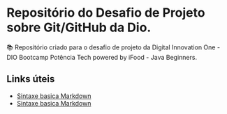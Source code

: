 # Repositório do Desafio de Projeto sobre Git/GitHub da Dio.

📚 Repositório criado para o desafio de projeto da Digital Innovation One - DIO
          Bootcamp Potência Tech powered by iFood - Java Beginners.

## Links úteis

- [Sintaxe basica Markdown](https://www.markdownguide.org/basic-syntax/)
- [Sintaxe basica Markdown](https://markdown.net.br/sintaxe-basica/)
